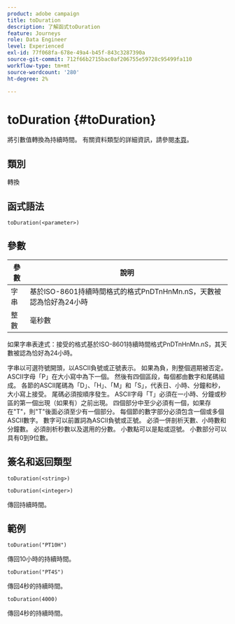 ```yaml
---
product: adobe campaign
title: toDuration
description: 了解函式toDuration
feature: Journeys
role: Data Engineer
level: Experienced
exl-id: 77f068fa-678e-49a4-b45f-843c3287390a
source-git-commit: 712f66b2715bac0af206755e59728c95499fa110
workflow-type: tm+mt
source-wordcount: '280'
ht-degree: 2%

---
```


# toDuration {#toDuration}

將引數值轉換為持續時間。 有關資料類型的詳細資訊，請參閱[本頁](../expression/data-types.md)。

## 類別

轉換

## 函式語法

`toDuration(<parameter>)`

## 參數

| 參數 | 說明 |
|--- |--- |
| 字串 | 基於ISO-8601持續時間格式的格式PnDTnHnMn.nS，天數被認為恰好為24小時 |
| 整數 | 毫秒數 |

如果字串表達式：接受的格式基於ISO-8601持續時間格式PnDTnHnMn.nS，其天數被認為恰好為24小時。

字串以可選符號開頭，以ASCII負號或正號表示。 如果為負，則整個週期被否定。 ASCII字母「P」在大小寫中為下一個。 然後有四個區段，每個都由數字和尾碼組成。 各節的ASCII尾碼為「D」、「H」、「M」和「S」，代表日、小時、分鐘和秒，大小寫上接受。 尾碼必須按順序發生。 ASCII字母「T」必須在一小時、分鐘或秒區的第一個出現（如果有）之前出現。 四個部分中至少必須有一個，如果存在&quot;T&quot;，則&quot;T&quot;後面必須至少有一個部分。 每個節的數字部分必須包含一個或多個ASCII數字。 數字可以前置詞為ASCII負號或正號。 必須一併剖析天數、小時數和分鐘數。 必須剖析秒數以及選用的分數。 小數點可以是點或逗號。 小數部分可以具有0到9位數。

## 簽名和返回類型

`toDuration(<string>)`

`toDuration(<integer>)`

傳回持續時間。

## 範例

`toDuration("PT10H")`

傳回10小時的持續時間。

`toDuration("PT4S")`

傳回4秒的持續時間。

`toDuration(4000)`

傳回4秒的持續時間。
